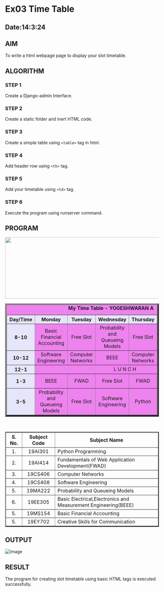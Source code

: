 # Ex03 Time Table
## Date:14:3:24

## AIM
To write a html webpage page to display your slot timetable.

## ALGORITHM
### STEP 1
Create a Django-admin Interface.

### STEP 2
Create a static folder and inert HTML code.

### STEP 3
Create a simple table using ```<table>``` tag in html.

### STEP 4
Add header row using ```<th>``` tag.

### STEP 5
Add your timetable using ```<td>``` tag.

### STEP 6
Execute the program using runserver command.

## PROGRAM
<html>
    <head>
        <title>My Time Table</title>
    </head>
    <body>
        <img src="logo.png" height="200" width="1200">
<br>
<table align="center" width="540" cellspacing="2" cellpadding="4" border="5" bgcolor="violet">
<caption><b>My Time Table - YOGESHWARAN A </b></caption>
<tr align="center">
<th bgcolor="lavender">Day/Time</th>
<th bgcolor="lavender">Monday</th>
<th bgcolor="lavender">Tuesday</th>
<th bgcolor="lavender">Wednesday</th>
<th bgcolor="lavender">Thursday</th>
<th bgcolor="lavender">Friday</th>
<th bgcolor="lavender">Saturday</th>
</tr>
<tr align="center">
<th bgcolor="lavender">8-10</th>
<td colspan="0" align="center">Basic Financial Accounting</td>
<td>Free Slot</td>
<td>Probability and Queueing Models</td>
<td>Free Slot</td>
<td>FWAD</td>
<td>Free Slot</td>
</tr>
<tr align="center">
<th bgcolor="lavender">10-12</th>
<td>Software Engineering</td>
<td>Computer Networks</td>
<td>BEEE</td>
<td>Computer Networks</td>
<td>Free slot</td>
<td>Free Slot</td>
</tr>
<tr>
<th bgcolor="lavender">12-1</th>
<td colspan="6" align="center">L U N C H</td>
</tr>
<tr align="center">
<th bgcolor="lavender">1-3</th>
<td colspan="0" align="center">BEEE</td>
<td>FWAD</td>
<td>Free Slot</td>
<td>FWAD</td>
<td>Free Slot</td>
<td>Creative Skills</td>
</tr>
<tr align="center">
<th bgcolor="lavender">3-5</th>
<td colspan="0" align="center">Probability and Queueing Models</td>
<td>Free Slot</td>
<td>Software Engineering</td>
<td>Python</td>
<td>Basic Financial Accounting</td>
<td>Free Slot</td>
</tr>
</table>
<br>
<table align="center" cellspacing="2" cellpadding="4" border="2">
<tr align="center">
<th>S. No.</th>
<th>Subject Code</th>
<th>Subject Name</th>
</tr>
<tr>
<td align="center">1.</td>
<td align="center">19AI301</td>
<td>Python Programming</td>
</tr>
<tr>
<td align="center">2.</td>
<td align="center">19AI414</td>
<td>Fundamentals of Web Application Development(FWAD)</td>
</tr>
<tr>
<td align="center">3.</td>
<td align="center">19CS406</td>
<td>Computer Networks</td>
</tr>
<tr>
<td align="center">4.</td>
<td align="center">19CS408</td>
<td>Software Engineering</td>
</tr>
<tr>
<td align="center">5.</td>
<td align="center">19MA222</td>
<td>Probability and Queueing Models</td>
</tr>
<tr>
<td align="center">6.</td>
<td align="center">19EE305</td>
<td>Basic Electrical,Electronics and Measurement Engineering(BEEE)</td>
</tr>
<tr>
<td align="center">5.</td>
<td align="center">19MS154</td>
<td>Basic Financial Accounting</td>
</tr>
<tr>
<td align="center">5.</td>
<td align="center">19EY702</td>
<td>Creative Skills for Communication</td>
</tr>
</table>
    </body>
</html>



## OUTPUT

![image](https://github.com/selvasachein/slot/assets/153492924/fdd5d640-e4d8-4927-8cd5-09f1e50b039a)



## RESULT
The program for creating slot timetable using basic HTML tags is executed successfully.
